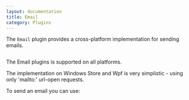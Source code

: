 ```yaml
---
layout: documentation
title: Email
category: Plugins
---
```

The `Email` plugin provides a cross-platform implementation for sending emails.
```C# public interface IMvxComposeEmailTask\n{\nvoid ComposeEmail(string to, string cc, string subject, string body, bool isHtml);\n}",
```
The Email plugins is supported on all platforms.

The implementation on Windows Store and Wpf is very simplistic - using only 'mailto:' url-open requests.

To send an email you can use:
```C# Mvx.Resolve<IMvxComposeEmailTask>()\n  .ComposeEmail(\"me@slodge.com\", \n                string.Empty, \n                \"MvvmCross Email\",\n                \"I <3 MvvmCross\",\n                false);",
```
